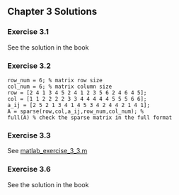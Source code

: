 ## Chapter 3 Solutions

### Exercise 3.1
See the solution in the book

### Exercise 3.2
```
row_num = 6; % matrix row size
col_num = 6; % matrix column size
row = [2 4 1 3 4 5 2 4 1 2 3 5 6 2 4 6 4 5];
col = [1 1 2 2 2 2 3 3 4 4 4 4 4 5 5 5 6 6];
a_ij = [2 5 2 1 3 4 1 4 5 3 4 2 4 4 2 1 4 1];
A = sparse(row,col,a_ij,row_num,col_num); %
full(A) % check the sparse matrix in the full format
```

### Exercise 3.3

See [matlab_exercise_3_3.m](../matlab/matlab_exercise_3_3.m)

### Exercise 3.6
See the solution in the book

